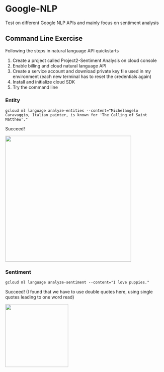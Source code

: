 # Google-NLP
Test on different Google NLP APIs and mainly focus on sentiment analysis

## Command Line Exercise
Following the steps in natural language API quickstarts
1. Create a project called Project2-Sentiment Analysis on cloud console
2. Enable billing and cloud natural language API
3. Create a service account and download private key file used in my environment (each new terminal has to reset the credentials again)
4. Install and initialize cloud SDK 
5. Try the command line

### Entity
```
gcloud ml language analyze-entities --content="Michelangelo Caravaggio, Italian painter, is known for 'The Calling of Saint Matthew'."
```
Succeed!
<p align="left">
    <img src="https://github.com/Zihang97/Google-NLP/blob/master/Picture/image.png" width="400"/>
</p>

### Sentiment
```
gcloud ml language analyze-sentiment --content="I love puppies."
```
Succeed! (I found that we have to use double quotes here, using single quotes leading to one word read)
<p align="left">
    <img src="https://github.com/Zihang97/Google-NLP/blob/master/Picture/Sentiment.PNG" width="200"/>
</p>
